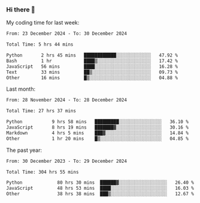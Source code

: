 ### Hi there 👋

My coding time for last week:

<!--START_SECTION:week-->

```txt
From: 23 December 2024 - To: 30 December 2024

Total Time: 5 hrs 44 mins

Python       2 hrs 45 mins   ████████████░░░░░░░░░░░░░   47.92 %
Bash         1 hr            ████▒░░░░░░░░░░░░░░░░░░░░   17.42 %
JavaScript   56 mins         ████░░░░░░░░░░░░░░░░░░░░░   16.28 %
Text         33 mins         ██▒░░░░░░░░░░░░░░░░░░░░░░   09.73 %
Other        16 mins         █▒░░░░░░░░░░░░░░░░░░░░░░░   04.88 %
```

<!--END_SECTION:week-->

Last month:

<!--START_SECTION:month-->

```txt
From: 28 November 2024 - To: 28 December 2024

Total Time: 27 hrs 37 mins

Python           9 hrs 58 mins   █████████░░░░░░░░░░░░░░░░   36.10 %
JavaScript       8 hrs 19 mins   ███████▓░░░░░░░░░░░░░░░░░   30.16 %
Markdown         4 hrs 5 mins    ███▓░░░░░░░░░░░░░░░░░░░░░   14.84 %
Other            1 hr 20 mins    █▒░░░░░░░░░░░░░░░░░░░░░░░   04.85 %
```

<!--END_SECTION:month-->

The past year:

<!--START_SECTION:year-->

```txt
From: 30 December 2023 - To: 29 December 2024

Total Time: 304 hrs 55 mins

Python             80 hrs 30 mins  ██████▓░░░░░░░░░░░░░░░░░░   26.40 %
JavaScript         48 hrs 53 mins  ████░░░░░░░░░░░░░░░░░░░░░   16.03 %
Other              38 hrs 38 mins  ███▒░░░░░░░░░░░░░░░░░░░░░   12.67 %
```

<!--END_SECTION:year-->
